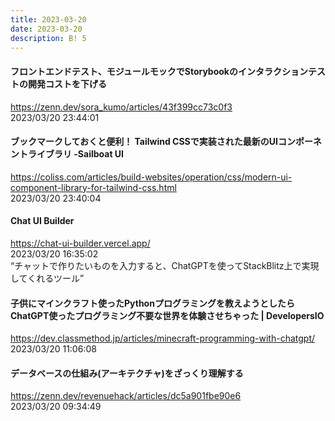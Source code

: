 ```yaml
---
title: 2023-03-20
date: 2023-03-20
description: B! 5
---
```


#### フロントエンドテスト、モジュールモックでStorybookのインタラクションテストの開発コストを下げる
https://zenn.dev/sora_kumo/articles/43f399cc73c0f3<br>
2023/03/20 23:44:01<br>


#### ブックマークしておくと便利！ Tailwind CSSで実装された最新のUIコンポーネントライブラリ -Sailboat UI
https://coliss.com/articles/build-websites/operation/css/modern-ui-component-library-for-tailwind-css.html<br>
2023/03/20 23:40:04<br>


#### Chat UI Builder
https://chat-ui-builder.vercel.app/<br>
2023/03/20 16:35:02<br>
“チャットで作りたいものを入力すると、ChatGPTを使ってStackBlitz上で実現してくれるツール”


#### 子供にマインクラフト使ったPythonプログラミングを教えようとしたらChatGPT使ったプログラミング不要な世界を体験させちゃった | DevelopersIO
https://dev.classmethod.jp/articles/minecraft-programming-with-chatgpt/<br>
2023/03/20 11:06:08<br>


#### データベースの仕組み(アーキテクチャ)をざっくり理解する
https://zenn.dev/revenuehack/articles/dc5a901fbe90e6<br>
2023/03/20 09:34:49<br>


